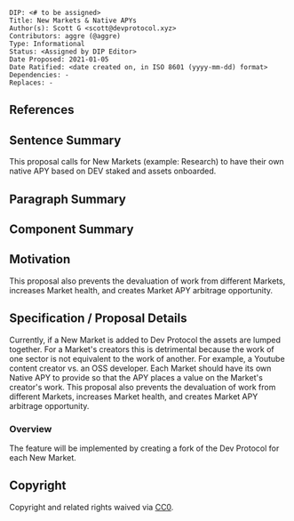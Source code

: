 ```
DIP: <# to be assigned>
Title: New Markets & Native APYs
Author(s): Scott G <scott@devprotocol.xyz>
Contributors: aggre (@aggre)
Type: Informational
Status: <Assigned by DIP Editor>
Date Proposed: 2021-01-05
Date Ratified: <date created on, in ISO 8601 (yyyy-mm-dd) format>
Dependencies: -
Replaces: -
```

## References

## Sentence Summary

This proposal calls for New Markets (example: Research) to have their own native APY based on DEV staked and assets onboarded.

## Paragraph Summary

## Component Summary

## Motivation

This proposal also prevents the devaluation of work from different Markets, increases Market health, and creates Market APY arbitrage opportunity.

## Specification / Proposal Details

Currently, if a New Market is added to Dev Protocol the assets are lumped together. For a Market's creators this is detrimental because the work of one sector is not equivalent to the work of another. For example, a Youtube content creator vs. an OSS developer. Each Market should have its own Native APY to provide so that the APY places a value on the Market's creator's work. This proposal also prevents the devaluation of work from different Markets, increases Market health, and creates Market APY arbitrage opportunity.

### Overview

The feature will be implemented by creating a fork of the Dev Protocol for each New Market.

## Copyright

Copyright and related rights waived via [CC0](https://creativecommons.org/publicdomain/zero/1.0/).
